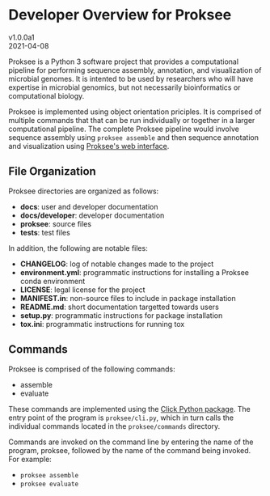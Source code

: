 # Developer Overview for Proksee

v1.0.0a1  
2021-04-08

Proksee is a Python 3 software project that provides a computational pipeline for performing sequence assembly, annotation, and visualization of microbial genomes. It is intented to be used by researchers who will have expertise in microbial genomics, but not necessarily bioinformatics or computational biology.

Proksee is implemented using object orientation priciples. It is comprised of multiple commands that that can be run individually or together in a larger computational pipeline. The complete Proksee pipeline would involve sequence assembly using `proksee assemble` and then sequence annotation and visualization using [Proksee's web interface](https://beta.proksee.ca/).

## File Organization

Proksee directories are organized as follows:

- **docs**: user and developer documentation
- **docs/developer**: developer documentation
- **proksee**: source files
- **tests**: test files

In addition, the following are notable files:

- **CHANGELOG**: log of notable changes made to the project
- **environment.yml**: programmatic instructions for installing a Proksee conda environment
- **LICENSE**: legal license for the project
- **MANIFEST.in**: non-source files to include in package installation
- **README.md**: short documentation targetted towards users
- **setup.py**: programmatic instructions for package installation
- **tox.ini**: programmatic instructions for running tox

## Commands

Proksee is comprised of the following commands:

- assemble
- evaluate

These commands are implemented using the [Click Python package](https://click.palletsprojects.com/en/7.x/). The entry point of the program is `proksee/cli.py`, which in turn calls the individual commands located in the `proksee/commands` directory.

Commands are invoked on the command line by entering the name of the program, proksee, followed by the name of the command being invoked. For example:

- `proksee assemble`
- `proksee evaluate`

